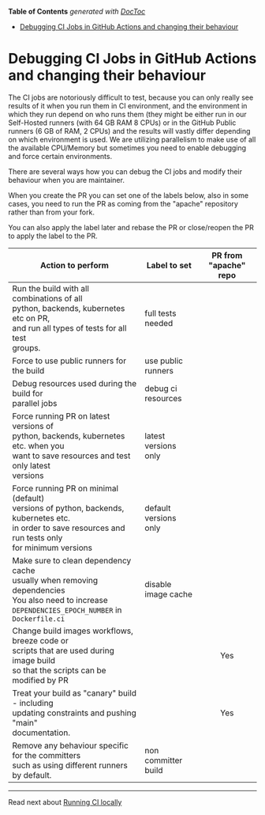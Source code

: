 <!--
 Licensed to the Apache Software Foundation (ASF) under one
 or more contributor license agreements.  See the NOTICE file
 distributed with this work for additional information
 regarding copyright ownership.  The ASF licenses this file
 to you under the Apache License, Version 2.0 (the
 "License"); you may not use this file except in compliance
 with the License.  You may obtain a copy of the License at

   http://www.apache.org/licenses/LICENSE-2.0

 Unless required by applicable law or agreed to in writing,
 software distributed under the License is distributed on an
 "AS IS" BASIS, WITHOUT WARRANTIES OR CONDITIONS OF ANY
 KIND, either express or implied.  See the License for the
 specific language governing permissions and limitations
 under the License.
 -->

<!-- START doctoc generated TOC please keep comment here to allow auto update -->
<!-- DON'T EDIT THIS SECTION, INSTEAD RE-RUN doctoc TO UPDATE -->
**Table of Contents**  *generated with [DocToc](https://github.com/thlorenz/doctoc)*

- [Debugging CI Jobs in GitHub Actions and changing their behaviour](#debugging-ci-jobs-in-github-actions-and-changing-their-behaviour)

<!-- END doctoc generated TOC please keep comment here to allow auto update -->

# Debugging CI Jobs in GitHub Actions and changing their behaviour

The CI jobs are notoriously difficult to test, because you can only
really see results of it when you run them in CI environment, and the
environment in which they run depend on who runs them (they might be
either run in our Self-Hosted runners (with 64 GB RAM 8 CPUs) or in the
GitHub Public runners (6 GB of RAM, 2 CPUs) and the results will vastly
differ depending on which environment is used. We are utilizing
parallelism to make use of all the available CPU/Memory but sometimes
you need to enable debugging and force certain environments.

There are several ways how you can debug the CI jobs and modify their
behaviour when you are maintainer.

When you create the PR you can set one of the labels below, also
in some cases, you need to run the PR as coming from the "apache"
repository rather than from your fork.

You can also apply the label later and rebase the PR or close/reopen
the PR to apply the label to the PR.

| Action to perform                                                                                                                                                | Label to set          | PR from "apache" repo |
|------------------------------------------------------------------------------------------------------------------------------------------------------------------|-----------------------|:---------------------:|
| Run the build with all combinations of all<br>python, backends, kubernetes etc on PR, <br>and run all types of tests for all test<br>groups.                     | full tests needed     |                       |
| Force to use public runners for the build                                                                                                                        | use public runners    |                       |
| Debug resources used during the build for <br>parallel jobs                                                                                                      | debug ci resources    |                       |
| Force running PR on latest versions of<br>python, backends, kubernetes etc. when you<br>want to save resources and test only latest<br>versions                  | latest versions only  |                       |
| Force running PR on minimal (default) <br>versions of python, backends, kubernetes etc.<br>in order to save resources and run tests only<br>for minimum versions | default versions only |                       |
| Make sure to clean dependency cache<br>usually when removing dependencies<br>You also need to increase<br> `DEPENDENCIES_EPOCH_NUMBER` in `Dockerfile.ci`        | disable image cache   |                       |
| Change build images workflows, breeze code or<br>scripts that are used during image build<br>so that the scripts can be modified by PR<br>                       |                       |          Yes          |
| Treat your build as "canary" build - including<br>updating constraints and pushing "main"<br>documentation.                                                      |                       |          Yes          |
| Remove any behaviour specific for the committers<br>such as using different runners by default.                                                                  | non committer build   |                       |


-----

Read next about [Running CI locally](07_running_ci_locally.md)
